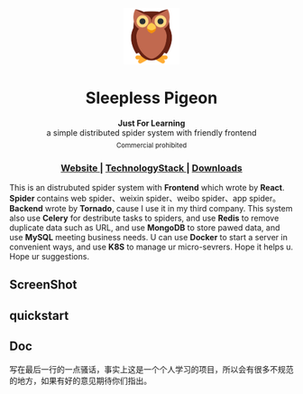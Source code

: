<p align="center"><img src="static/small-logo.png" alt="Mark Text" width="100" height="100"></p>

<h1 align="center">Sleepless Pigeon</h1>

<div align="center">
  <strong>Just For Learning</strong><br>
  a simple distributed spider system with friendly frontend<br>
  <sub>Commercial prohibited</sub>
</div>

<div align="center">
  <h3>
    <a href="https://">
      Website
    </a>
    <span> | </span>
    <a href="https://">
      TechnologyStack
    </a>
    <span> | </span>
    <a href="https://">
      Downloads
    </a>
  </h3>
</div>


   This is an distrubuted spider system with ****Frontend**** which wrote by **React**. **Spider** contains web spider、weixin spider、weibo spider、app spider。**Backend** wrote by **Tornado**, cause I use it in my third company. This system also use **Celery** for destribute tasks to spiders, and use **Redis** to remove duplicate data such as URL, and use **MongoDB** to store pawed data, and use **MySQL** meeting business needs. U can use **Docker** to start a server in convenient ways, and use **K8S** to manage ur micro-sevrers. Hope it helps u. Hope ur suggestions.

## ScreenShot

## quickstart

## Doc

写在最后一行的一点骚话，事实上这是一个个人学习的项目，所以会有很多不规范的地方，如果有好的意见期待你们指出。


